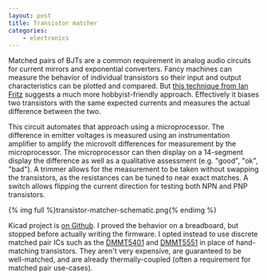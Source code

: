 ```yaml
---
layout: post
title: Transistor matcher
categories:
    - electronics
---
```


Matched pairs of BJTs are a common requirement in analog audio circuits for current mirrors and exponential converters. Fancy machines can measure the behavior of individual transistors so their input and output characteristics can be plotted and compared. But [this technique from Ian Fritz](/resources/reference/transistor-matching.pdf) suggests a much more hobbyist-friendly approach. Effectively it biases two transistors with the same expected currents and measures the actual difference between the two.

This circuit automates that approach using a microprocessor. The difference in emitter voltages is measured using an instrumentation amplifier to amplify the microvolt differences for measurement by the microprocessor. The microprocessor can then display on a 14-segment display the difference as well as a qualitative assessment (e.g. "good", "ok", "bad"). A trimmer allows for the measurement to be taken without swapping the transistors, as the resistances can be tuned to near exact matches. A switch allows flipping the current direction for testing both NPN and PNP transistors.

{% img full %}transistor-matcher-schematic.png{% endimg %}

Kicad project is [on Github](https://github.com/rabidaudio/synthesizer/tree/master/transistor_matcher). I proved the behavior on a breadboard, but stopped before actually writing the firmware. I opted instead to use discrete matched pair ICs such as the [DMMT5401](/resources#DMMT5401) and [DMMT5551](/resources#DMMT5551) in place of hand-matching transistors. They aren't very expensive, are guaranteed to be well-matched, and are already thermally-coupled (often a requirement for matched pair use-cases).
